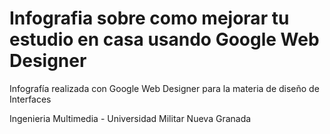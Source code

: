 # Infografia sobre como mejorar tu estudio en casa usando Google Web Designer

Infografía realizada con Google Web Designer para la materia de diseño de Interfaces

Ingenieria Multimedia - Universidad Militar Nueva Granada
